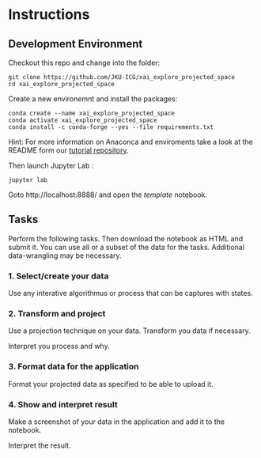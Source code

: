 
# Instructions

## Development Environment

Checkout this repo and change into the folder:
```
git clone https://github.com/JKU-ICG/xai_explore_projected_space
cd xai_explore_projected_space
```

Create a new environemnt and install the packages:
```
conda create --name xai_explore_projected_space
conda activate xai_explore_projected_space
conda install -c conda-forge --yes --file requirements.txt
```
Hint: For more information on Anaconca and enviroments take a look at the README form our [tutorial repository](https://github.com/JKU-ICG/python-visualization-tutorial).

Then launch Jupyter Lab :
```
jupyter lab 
```

Goto http://localhost:8888/ and open the *template* notebook.

## Tasks

Perform the following tasks.
Then download the notebook as HTML and submit it.
You can use all or a subset of the data for the tasks. Additional data-wrangling may be necessary.

### 1. Select/create your data
Use any interative algorithmus or process that can be captures with states.

### 2. Transform and project
Use a projection technique on your data. Transform you data if necessary.

Interpret you process and why.

### 3. Format data for the application
Format your projected data as specified to be able to upload it.

### 4. Show and interpret result
Make a screenshot of your data in the application and add it to the notebook.

Interpret the result.

